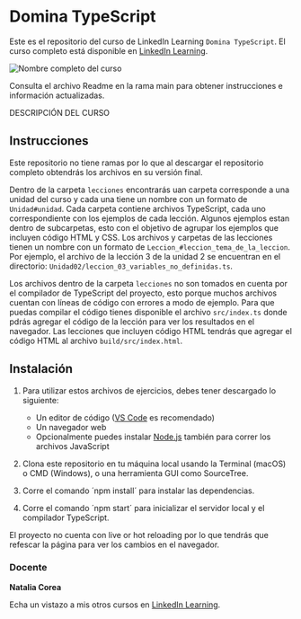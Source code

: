 # Domina TypeScript
Este es el repositorio del curso de LinkedIn Learning `Domina TypeScript`. El curso completo está disponible en [LinkedIn Learning][lil-course-url].

![Nombre completo del curso][lil-thumbnail-url] 

Consulta el archivo Readme en la rama main para obtener instrucciones e información actualizadas.

DESCRIPCIÓN DEL CURSO

## Instrucciones

Este repositorio no tiene ramas por lo que al descargar el repositorio completo obtendrás los archivos en su versión final.

Dentro de la carpeta `lecciones` encontrarás uan carpeta corresponde a una unidad del curso y cada una tiene un nombre con un formato de `Unidad#unidad`. Cada carpeta contiene archivos TypeScript, cada uno correspondiente con los ejemplos de cada lección. Algunos ejemplos estan dentro de subcarpetas, esto con el objetivo de agrupar los ejemplos que incluyen código HTML y CSS. Los archivos y carpetas de las lecciones tienen un nombre con un formato de `Leccion_#leccion_tema_de_la_leccion`. Por ejemplo, el archivo de la lección 3 de la unidad 2 se encuentran en el directorio: `Unidad02/leccion_03_variables_no_definidas.ts`.

Los archivos dentro de la carpeta `lecciones` no son tomados en cuenta por el compilador de TypeScript del proyecto, esto porque muchos archivos cuentan con líneas de código con errores a modo de ejemplo. Para que puedas compilar el código tienes disponible el archivo `src/index.ts` donde pdrás agregar el código de la lección para ver los resultados en el navegador. Las lecciones que incluyen código HTML tendrás que agregar el código HTML al archivo `build/src/index.html`. 

## Instalación

1. Para utilizar estos archivos de ejercicios, debes tener descargado lo siguiente:
   - Un editor de código ([VS Code](https://code.visualstudio.com/) es recomendado)
   - Un navegador web
   - Opcionalmente puedes instalar [Node.js](https://nodejs.org/en/) también para correr los archivos JavaScript

2. Clona este repositorio en tu máquina local usando la Terminal (macOS) o CMD (Windows), o una herramienta GUI como SourceTree.
3. Corre el comando ´npm install´ para instalar las dependencias.
4. Corre el comando ´npm start´ para inicializar el servidor local y el compilador TypeScript.

El proyecto no cuenta con live or hot reloading por lo que tendrás que refescar la página para ver los cambios en el navegador.

### Docente

**Natalia Corea**

Echa un vistazo a mis otros cursos en [LinkedIn Learning](https://www.linkedin.com/learning/instructors//natalia-corea).

[0]: # (Replace these placeholder URLs with actual course URLs)
[lil-course-url]: https://www.linkedin.com/learning/building-a-graphql-project-with-react-js
[lil-thumbnail-url]: https://cdn.lynda.com/course/2875095/2875095-1615224395432-16x9.jpg


[1]: # (End of ES-Instruction ###############################################################################################)
